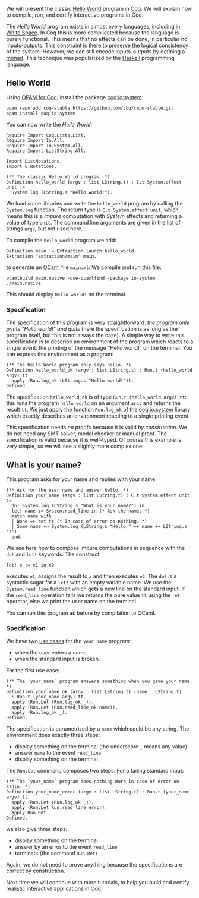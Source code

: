 We will present the classic [Hello World](http://en.wikipedia.org/wiki/%22Hello,_world!%22_program) program in [Coq](https://coq.inria.fr/). We will explain how to compile, run, and certify interactive programs in Coq.

The *Hello World* program exists in almost every languages, including [in White Space](http://en.wikipedia.org/wiki/List_of_Hello_world_program_examples#W). In Coq this is more complicated because the language is purely functional. This means that no effects can be done, in particular no inputs-outputs. This constraint is there to preserve the logical consistency of the system. However, we can still encode inputs-outputs by defining a [monad](http://en.wikipedia.org/wiki/Monad_%28functional_programming%29). This technique was popularized by the [Haskell](http://en.wikipedia.org/wiki/Haskell_%28programming_language%29) programming language.

## Hello World
Using [OPAM for Coq](http://coq-blog.clarus.me/use-opam-for-coq.html), install the package [coq:io:system](https://github.com/clarus/io-system):

    opam repo add coq-stable https://github.com/coq/repo-stable.git
    opam install coq:io:system

You can now write the *Hello World*:

    Require Import Coq.Lists.List.
    Require Import Io.All.
    Require Import Io.System.All.
    Require Import ListString.All.

    Import ListNotations.
    Import C.Notations.

    (** The classic Hello World program. *)
    Definition hello_world (argv : list LString.t) : C.t System.effect unit :=
      System.log (LString.s "Hello world!").

We load some libraries and write the `hello_world` program by calling the `System.log` function. The return type is `C.t System.effect unit`, which means this is a *impure* computation with *System* effects and returning a value of type `unit`. The command line arguments are given in the list of strings `argv`, but not used here.

To compile the `hello_world` program we add:

    Definition main := Extraction.launch hello_world.
    Extraction "extraction/main" main.

to generate an [OCaml](https://ocaml.org/) file `main.ml`. We compile and run this file:

    ocamlbuild main.native -use-ocamlfind -package io-system
    ./main.native

This should display `Hello world!` on the terminal.

### Specification
The specification of this program is very straightforward: *the program only prints "Hello world!" and quits* (here the specification is as long as the program itself, but this is not always the case). A simple way to write this specification is to describe an environment of the program which reacts to a single event: the printing of the message "Hello world!" on the terminal. You can express this environment as a program:

    (** The Hello World program only says hello. *)
    Definition hello_world_ok (argv : list LString.t) : Run.t (hello_world argv) tt.
      apply (Run.log_ok (LString.s "Hello world!")).
    Defined.

The specification `hello_world_ok` is of type `Run.t (hello_world argv) tt`: this runs the program `hello_world` on an argument `argv` and returns the result `tt`. We just apply the function `Run.log_ok` of the [coq:io:system](https://github.com/clarus/io-system) library which exactly describes an environment reacting to a single printing event.

This specification needs *no* proofs because it is valid *by construction*. We do not need any SMT solver, model checker or manual proof. The specification is valid because it is well-typed. Of course this example is very simple, so we will see a slightly more complex one.

## What is your name?
This program asks for your name and replies with your name:

    (** Ask for the user name and answer hello. *)
    Definition your_name (argv : list LString.t) : C.t System.effect unit :=
      do! System.log (LString.s "What is your name?") in
      let! name := System.read_line in (* Ask the name. *)
      match name with
      | None => ret tt (* In case of error do nothing. *)
      | Some name => System.log (LString.s "Hello " ++ name ++ LString.s "!")
      end.

We see here how to compose impure computations in sequence with the `do!` and `let!` keywords. The construct:

    let! x := e1 in e2

executes `e1`, assigns the result to `x` and then executes `e2`. The `do!` is a syntactic sugar for a `let!` with an empty variable name. We use the `System.read_line` function which gets a new line on the standard input. If the `read_line` operation fails we returns the pure value `tt` using the `ret` operator, else we print the user name on the terminal.

You can run this program as before by compilation to OCaml.

### Specification
We have two [use cases](http://en.wikipedia.org/wiki/Use_case) for the `your_name` program:

* when the user enters a name,
* when the standard input is broken.

For the first use case:

    (** The `your_name` program answers something when you give your name. *)
    Definition your_name_ok (argv : list LString.t) (name : LString.t)
      : Run.t (your_name argv) tt.
      apply (Run.Let (Run.log_ok _)).
      apply (Run.Let (Run.read_line_ok name)).
      apply (Run.log_ok _).
    Defined.

The specification is parametrized by a `name` which could be any string. The environment does exactly three steps:

* display something on the terminal (the underscore `_` means any value)
* answer `name` to the event `read_line`
* display something on the terminal

The `Run.Let` command composes two steps. For a failing standard input:

    (** The `your_name` program does nothing more in case of error on stdin. *)
    Definition your_name_error (argv : list LString.t) : Run.t (your_name argv) tt.
      apply (Run.Let (Run.log_ok _)).
      apply (Run.Let Run.read_line_error).
      apply Run.Ret.
    Defined.

we also give three steps:

* display something on the terminal
* answer by an error to the event `read_line`
* terminate (the command `Run.Ret`)

Again, we do not need to prove anything because the specifications are correct by construction.

Next time we will continue with more tutorials, to help you build and certify realistic interactive applications in Coq.
